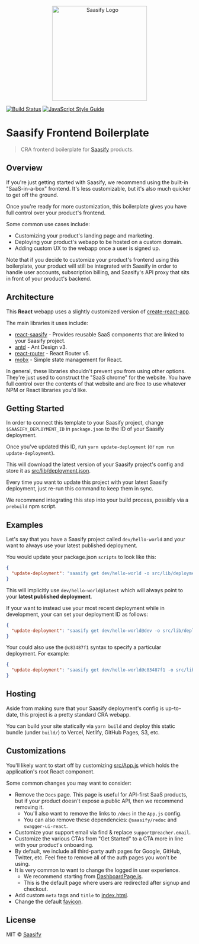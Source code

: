 <p align="center">
  <a href="https://saasify.sh" title="Saasify">
    <img src="https://raw.githubusercontent.com/saasify-sh/saasify/master/logo-vert-white@4x.png" alt="Saasify Logo" width="256" />
  </a>
</p>

[![Build Status](https://travis-ci.com/saasify-sh/saasify-frontend-boilerplate-cra.svg?branch=master)](https://travis-ci.com/saasify-sh/saasify-frontend-boilerplate-cra) [![JavaScript Style Guide](https://img.shields.io/badge/code_style-standard-brightgreen.svg)](https://standardjs.com)

# Saasify Frontend Boilerplate

> CRA frontend boilerplate for [Saasify](https://saasify.sh) products.

## Overview

If you're just getting started with Saasify, we recommend using the built-in "SaaS-in-a-box" frontend. It's less customizable, but it's also much quicker to get off the ground.

Once you're ready for more customization, this boilerplate gives you have full control over your product's frontend.

Some common use cases include:

- Customizing your product's landing page and marketing.
- Deploying your product's webapp to be hosted on a custom domain.
- Adding custom UX to the webapp once a user is signed up.

Note that if you decide to customize your product's frontend using this boilerplate, your product will still be integrated with Saasify in order to handle user accounts, subscription billing, and Saasify's API proxy that sits in front of your product's backend.

## Architecture

This **React** webapp uses a slightly customized version of [create-react-app](https://create-react-app.dev).

The main libraries it uses include:

- [react-saasify](https://github.com/saasify-sh/saasify/tree/master/packages/react-saasify) - Provides reusable SaaS components that are linked to your Saasify project.
- [antd](https://3x.ant.design/docs/react/introduce) - Ant Design v3.
- [react-router](https://reacttraining.com/react-router/web/guides/quick-start) - React Router v5.
- [mobx](https://mobx.js.org) - Simple state management for React.

In general, these libraries shouldn't prevent you from using other options. They're just used to construct the "SaaS chrome" for the website. You have full control over the contents of that website and are free to use whatever NPM or React libraries you'd like.

## Getting Started

In order to connect this template to your Saasify project, change `$SAASIFY_DEPLOYMENT_ID` in `package.json` to the ID of your Saasify deployment.

Once you've updated this ID, run `yarn update-deployment` (or `npm run update-deployment`).

This will download the latest version of your Saasify project's config and store it as [src/lib/deployment.json](./src/lib/deployment.json).

Every time you want to update this project with your latest Saasify deployment, just re-run this command to keep them in sync.

We recommend integrating this step into your build process, possibly via a `prebuild` npm script.

## Examples

Let's say that you have a Saasify project called `dev/hello-world` and your want to always use your latest published deployment.

You would update your package.json `scripts` to look like this:

```json
{
  "update-deployment": "saasify get dev/hello-world -o src/lib/deployment.json"
}
```

This will implicitly use `dev/hello-world@latest` which will always point to your **latest published deployment**.

If your want to instead use your most recent deployment while in development, your can set your deployment ID as follows:

```json
{
  "update-deployment": "saasify get dev/hello-world@dev -o src/lib/deployment.json"
}
```

Your could also use the `@c83487f1` syntax to specify a particular deployment. For example:

```json
{
  "update-deployment": "saasify get dev/hello-world@c83487f1 -o src/lib/deployment.json"
}
```

## Hosting

Aside from making sure that your Saasify deployment's config is up-to-date, this project is a pretty standard CRA webapp.

You can build your site statically via `yarn build` and deploy this static bundle (under `build/`) to Vercel, Netlify, GitHub Pages, S3, etc.

## Customizations

You'll likely want to start off by customizing [src/App.js](./src/App.js) which holds the application's root React component.

Some common changes you may want to consider:

- Remove the `Docs` page. This page is useful for API-first SaaS products, but if your product doesn't expose a public API, then we recommend removing it.
  - You'll also want to remove the links to `/docs` in the `App.js` config.
  - You can also remove these dependencies: `@saasify/redoc` and `swagger-ui-react`.
- Customize your support email via find & replace `support@reacher.email`.
- Customize the various CTAs from "Get Started" to a CTA more in line with your product's onboarding.
- By default, we include all third-party auth pages for Google, GitHub, Twitter, etc. Feel free to remove all of the auth pages you won't be using.
- It is very common to want to change the logged in user experience.
  - We recommend starting from [DashboardPage.js](./src/pages/DashboardPage/DashboardPage.js).
  - This is the default page where users are redirected after signup and checkout.
- Add custom `meta` tags and `title` to [index.html](./public/index.html).
- Change the default [favicon](./public).

## License

MIT © [Saasify](https://saasify.sh)
